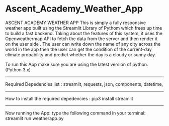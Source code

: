 # Ascent_Academy_Weather_App
ASCENT ACADEMY WEATHER APP
This is  simply a fully responsive weather app built using  the Streamlit Library of Pythom which frees up time to build a fast backend. Taking about the features of this system, it uses the Openweathermap API to fetch the data from the server and then render it on the  user side . The user can write down the name of any city across the world in the app then the user can get  the condition of the current-day climate probability and predict whether the day is a cloudy or sunny day. 

To run this App make sure you are using the latest version of python.(Python 3.x)
___
Required Depedencies list :
streamlit,
requests,
json,
components,
datetime,
___
How to install the required depedencies :
pip3 install streamlit
____
Now running the App:
type the following command in your terminal: streamlit run weatherapp.py
